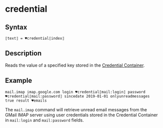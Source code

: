 # credential

## Syntax

```G1ANT
⟦text⟧ = ♥credential⟦index⟧
```

## Description

Reads the value of a specified key stored in the [Credential Container](https://manual.g1ant.com/link/G1ANT.Manual/g1ant.robot-window/auxiliary-windows/credential-container.md).

## Example

```G1ANT
mail.imap imap.google.com login ♥credential⟦mail:login⟧ password ♥credential⟦mail:password⟧ sincedate 2019-01-01 onlyunreadmessages true result ♥emails
```

The `mail.imap` command will retrieve unread email messages from the GMail IMAP server using user credentials stored in the Credential Container in `mail:login` and `mail:password` fields.
